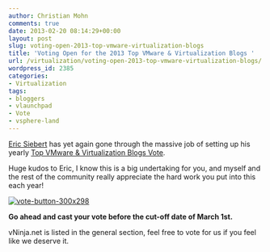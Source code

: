 ```yaml
---
author: Christian Mohn
comments: true
date: 2013-02-20 08:14:29+00:00
layout: post
slug: voting-open-2013-top-vmware-virtualization-blogs
title: 'Voting Open for the 2013 Top VMware & Virtualization Blogs '
url: /virtualization/voting-open-2013-top-vmware-virtualization-blogs/
wordpress_id: 2385
categories:
- Virtualization
tags:
- bloggers
- vlaunchpad
- Vote
- vsphere-land
---
```


[Eric Siebert](http://twitter.com/ericsiebert) has yet again gone through the massive job of setting up his yearly [Top VMware & Virtualization Blogs Vote](http://vsphere-land.com/news/voting-now-open-for-the-2013-top-vmware-virtualization-blogs.html).

Huge kudos to Eric, I know this is a big undertaking for you, and myself and the rest of the community really appreciate the hard work you put into this each year!



[![vote-button-300x298](http://vninja.net/wordpress/wp-content/uploads/2013/02/vote-button-300x298.jpg)](http://www.surveygizmo.com/s3/1165270/Top-vBlog-2013)




**Go ahead and cast your vote before the cut-off date of March 1st.**


vNinja.net is listed in the general section, feel free to vote for us if you feel like we deserve it.
